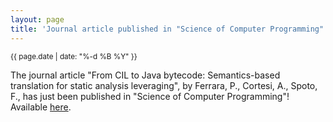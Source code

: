 ```yaml
---
layout: page
title: 'Journal article published in "Science of Computer Programming"'
---
```


<small>{{ page.date | date: "%-d %B %Y" }}</small>

The journal article "From CIL to Java bytecode: Semantics-based translation for static analysis leveraging", by Ferrara, P., Cortesi, A., Spoto, F., has just been published in "Science of Computer Programming"! Available [here](https://doi.org/10.1016/j.scico.2020.102392).
